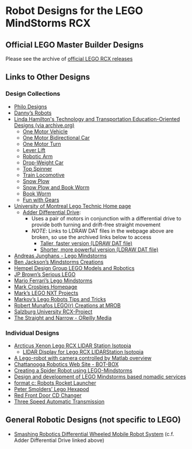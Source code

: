 # Robot Designs for the LEGO MindStorms RCX

## Official LEGO Master Builder Designs
Please see the archive of [official LEGO RCX releases](https://github.com/BrickBot/Archive/releases/tag/LEGO)


## Links to Other Designs

### Design Collections
* [Philo Designs](https://www.philohome.com/mindstorms.htm)
* [Danny’s Robots](https://web.archive.org/web/20060622010726/http://unitutor.unisi.it/~danny/robots.htm)
* [Linda Hamilton's Technology and Transportation Education-Oriented Designs (via archive.org)](https://web.archive.org/web/20190911084042/https://www.marshall.edu/LEGO/plans.html)
  + [One Motor Vehicle](https://web.archive.org/web/20190911061020/http://www.marshall.edu/LEGO/lessonplans/TinyCar/TinyCar.html)
  + [One Motor Bidirectional Car](https://web.archive.org/web/20190414201047/http://www.marshall.edu/LEGO/lessonplans/25jan2directionCar/1Motor2Dir.html)
  + [One Motor Turn](https://web.archive.org/web/20190911072334/http://www.marshall.edu/LEGO/lessonplans/oneMotorTurn/OneMotorTurn.html)
  + [Lever Lift](https://web.archive.org/web/20190911103525/http://www.marshall.edu/LEGO/lessonplans/LeverLift/LeverLoops.html)
  + [Robotic Arm](https://web.archive.org/web/20190911070125/http://www.marshall.edu/LEGO/lessonplans/Arm/ArmByJuan.html)
  + [Drop-Weight Car](https://web.archive.org/web/20190911085844/http://www.marshall.edu/LEGO/lessonplans/DropCar/DropCar.html)
  + [Top Spinner](https://web.archive.org/web/20190414201153/http://www.marshall.edu/LEGO/miller/20March02tops/gearup.html)
  + [Train Locomotive](https://web.archive.org/web/20190414201148/http://www.marshall.edu/LEGO/lessonplans/train/TrainCitiesAndTransportationBig.html)
  + [Snow Plow](https://web.archive.org/web/20190911062501/http://www.marshall.edu/LEGO/lessonplans/SnowPlow/SnowPlow.html)
  + [Snow Plow and Book Worm](https://web.archive.org/web/20190414201107/http://www.marshall.edu/LEGO/lessonplans/BookWorm/SnowPlowAndBookWorm.html)
  + [Book Worm](https://web.archive.org/web/20190414201102/http://www.marshall.edu/LEGO/lessonplans/BookWorm/BookWormAll.html)
  + [Fun with Gears](https://web.archive.org/web/20190414184952/http://www.marshall.edu/LEGO/lessonplans/Houston/LEGOprojects.html)
* [University of Montreal Lego Technic Home page](http://www.mapageweb.umontreal.ca/cousined/lego/)
  + [Adder Differential Drive](http://www.mapageweb.umontreal.ca/cousined/lego/1-Varia/Adder/adder.html):
    - Uses a pair of motors in conjunction with a differential drive to provide both turning and drift-free straight movement
    - _NOTE_: Links to LDRAW DAT files in the webpage above are broken, so use the archived links below to access
      * [Taller, faster version (LDRAW DAT file)](http://web.archive.org/web/20010421191257/http://prelude.psy.umontreal.ca/~cousined/lego/1-Varia/adder/add-sub.dat)
      * [Shorter, more powerful version (LDRAW DAT file)](http://web.archive.org/web/20010421191418/http://prelude.psy.umontreal.ca/~cousined/lego/1-Varia/adder/small_a.dat)
* [Andreas Junghans - Lego Mindstorms](http://www.lucid-cake.net/mindstorms/index_en.html)
* [Ben Jackson’s Mindstorms Creations](http://www.ben.com/LEGO/rcx/)
* [Hempel Design Group LEGO Models and Robotics](http://www.hempeldesigngroup.com/lego/index.html)
* [JP Brown’s Serious LEGO](http://jpbrown.i8.com/)
* [Mario Ferrari’s Lego Mindstorms](http://www.marioferrari.org/lego_mindstorm.html)
* [Mark Crosbies Homepage](http://www.mastincrosbie.com/mark/lego/BrickOS/BrickOS.html)
* [Mark’s LEGO NXT Projects](http://mastincrosbie.com/Marks_LEGO_projects/LEGO_Projects.html)
* [Markov’s Lego Robots Tips and Tricks](http://people.cs.uu.nl/markov/lego/tips/index.html)
* [Robert Munafos LEGO(r) Creations at MROB](http://www.mrob.com/pub/lego/)
* [Salzburg University RCX-Project](http://cs.uni-salzburg.at/~ck/teaching/ESE-Winter-2004/rcxrobot/)
* [The Straight and Narrow - OReilly Media](http://www.oreillynet.com/pub/a/network/2000/05/22/LegoMindstorms.html)

### Individual Designs
* [Arcticus Xenon Lego RCX LIDAR Station Isotopia](http://xenon.arcticus.com/lego-rcx-lidar-station)
  + [LIDAR Display for Lego RCX LIDARStation Isotopia](http://xenon.arcticus.com/lidar-display-lego-rcx-lidarstation)
* [A Lego-robot with camera controlled by Matlab overview](http://web.abo.fi/fak/tkf/rt/robot/index.php?content=0)
* [Chattanooga Robotics Web Site - BOT-BOX](http://www.chattabot.org/botbox.html)
* [Creating a Spider Robot using LEGO-Mindstorms](http://web.archive.org/web/20080206072202/http://schalburg.homepage.dk/Spider/Spider.html)
* [Design and development of LEGO Mindstorms based nomadic services](http://telemedicine.ewi.utwente.nl/education/completed_master_assignments/vantol_small.pdf)
* [format c: Robots Rocket Launcher](http://www.formatc.somee.com/roborocket.asp)
* [Peter Smolders’ Lego Hexapod](https://www.petersmolders.net/projects/robots/lego-hexapod/)
* [Red Front Door CD Changer](https://redfrontdoor.org/cd-changer.html)
* [Three Speed Automatic Transmission](http://www.last-outpost.com/~malakai/lego/)

## General Robotic Designs (not specific to LEGO)
* [Smashing Robotics Differential Wheeled Mobile Robot System](http://www.smashingrobotics.com/how-to-build-a-simple-differential-wheeled-mobile-robot-system/) (c.f. Adder Differential Drive linked above)
